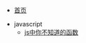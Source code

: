 <!-- docs/_sidebar.md -->
* [首页](README.md)
<!-- * 规范
  * [HTML规范](standard/html/index.md "HTML规范")
  * [CSS规范](standard/css/index.md "CSS规范")
  * [JavaScript规范](standard/js/index.md "JavaScript规范")
  * [VUE规范](standard/vue/index.md "VUE规范") -->
* javascript
  <!-- * [指南](javascript/事件循环.md "The greatest guide in the world") -->
  * [js中你不知道的函数](javascript/你不知道的函数.md "function")